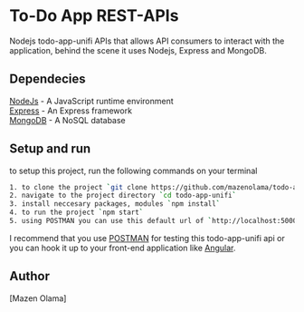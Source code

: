 # To-Do App REST-APIs
Nodejs todo-app-unifi APIs that allows API consumers to interact with the application, behind the scene it uses Nodejs, Express and MongoDB.

## Dependecies
[NodeJs](https://nodejs.org/en/) - A JavaScript runtime environment\
[Express](https://expressjs.com/) - An Express framework\
[MongoDB](https://www.mongodb.com/) - A NoSQL database

## Setup and run
to setup this project, run the following commands on your terminal
```bash
1. to clone the project `git clone https://github.com/mazenolama/todo-app-unifi.git`
2. navigate to the project directory `cd todo-app-unifi`
3. install neccesary packages, modules `npm install`
4. to run the project `npm start`
5. using POSTMAN you can use this default url of `http://localhost:5000`
```
I recommend that you use [POSTMAN](https://www.postman.com/) for testing this todo-app-unifi api or you can hook it up to your front-end application like [Angular](https://angular.io/).


## Author
[Mazen Olama]
